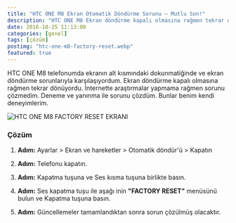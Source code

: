 ```yaml
---
title: "HTC ONE M8 Ekran Otomatik Döndürme Sorunu — Mutlu Son!"
description: "HTC ONE M8 Ekran döndürme kapalı olmasına rağmen tekrar dönüyordu. İnternette araştırmalar yapmama rağmen sorunu çözmedim."
date: 2016-10-25 11:13:00
categories: [genel]
tags: [çözüm]
postimg: "htc-one-m8-factory-reset.webp"
featured: true
---
```


HTC ONE M8 telefonumda ekranın alt kısmındaki dokunmatiğinde ve ekran döndürme sorunlarıyla karşılaşıyordum. Ekran döndürme kapalı olmasına rağmen tekrar dönüyordu. İnternette araştırmalar yapmama rağmen sorunu çözmedim. Deneme ve yanınma ile sorunu çözdüm. Bunlar benim kendi deneyimlerim. 

![HTC ONE M8 FACTORY RESET EKRANI](https://ahmetcadirci.com.tr/images/htc-one-m8-factory-reset.webp "HTC ONE M8 FACTORY RESET EKRANI")

### Çözüm

1. **Adım:**
Ayarlar > Ekran ve hareketler > Otomatik döndür'ü > Kapatın

2. **Adım:**
Telefonu kapatın.

3. **Adım:**
Kapatma tuşuna ve Ses kısma tuşuna birlikte basın.

4. **Adım:**
Ses kapatma tuşu ile aşağı inin **"FACTORY RESET"** menüsünü bulun ve Kapatma tuşuna basın. 

5. **Adım:** 
Güncellemeler tamamlandıktan sonra sorun çözülmüş olacaktır.

